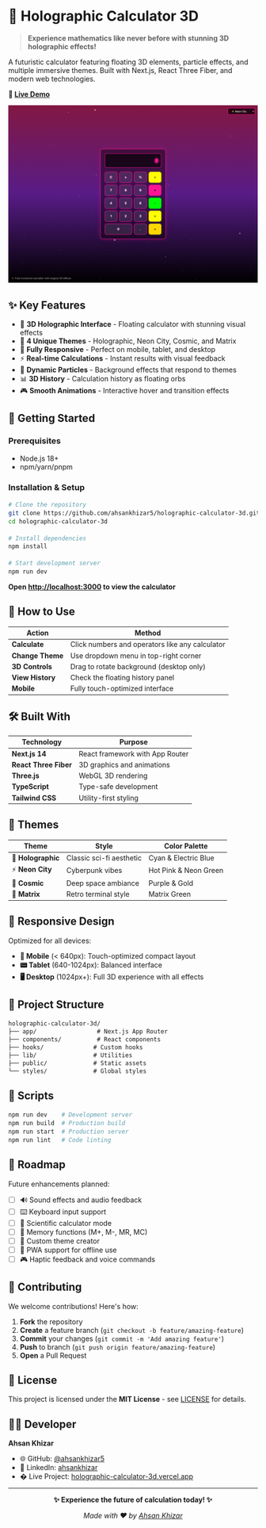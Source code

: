 # 🌟 Holographic Calculator 3D

> **Experience mathematics like never before with stunning 3D holographic effects!**

A futuristic calculator featuring floating 3D elements, particle effects, and multiple immersive themes. Built with Next.js, React Three Fiber, and modern web technologies.

**🚀 [Live Demo](https://holographic-calculator-3d.vercel.app/)**

![Calculator Preview](./public/preview.png)

## ✨ Key Features

- 🔮 **3D Holographic Interface** - Floating calculator with stunning visual effects
- 🎨 **4 Unique Themes** - Holographic, Neon City, Cosmic, and Matrix
- 📱 **Fully Responsive** - Perfect on mobile, tablet, and desktop
- ⚡ **Real-time Calculations** - Instant results with visual feedback
- 🌌 **Dynamic Particles** - Background effects that respond to themes
- 📊 **3D History** - Calculation history as floating orbs
- 🎮 **Smooth Animations** - Interactive hover and transition effects

## 🚀 Getting Started

### Prerequisites
- Node.js 18+ 
- npm/yarn/pnpm

### Installation & Setup

```bash
# Clone the repository
git clone https://github.com/ahsankhizar5/holographic-calculator-3d.git
cd holographic-calculator-3d

# Install dependencies
npm install

# Start development server
npm run dev
```

**Open [http://localhost:3000](http://localhost:3000) to view the calculator**

## 🎯 How to Use

| Action | Method |
|--------|--------|
| **Calculate** | Click numbers and operators like any calculator |
| **Change Theme** | Use dropdown menu in top-right corner |
| **3D Controls** | Drag to rotate background (desktop only) |
| **View History** | Check the floating history panel |
| **Mobile** | Fully touch-optimized interface |

## 🛠️ Built With

| Technology | Purpose |
|------------|---------|
| **Next.js 14** | React framework with App Router |
| **React Three Fiber** | 3D graphics and animations |
| **Three.js** | WebGL 3D rendering |
| **TypeScript** | Type-safe development |
| **Tailwind CSS** | Utility-first styling |

## 🎨 Themes

| Theme | Style | Color Palette |
|-------|-------|---------------|
| 🌟 **Holographic** | Classic sci-fi aesthetic | Cyan & Electric Blue |
| ⚡ **Neon City** | Cyberpunk vibes | Hot Pink & Neon Green |
| 🌌 **Cosmic** | Deep space ambiance | Purple & Gold |
| 💚 **Matrix** | Retro terminal style | Matrix Green |

## 📱 Responsive Design

Optimized for all devices:
- **📱 Mobile** (< 640px): Touch-optimized compact layout
- **📟 Tablet** (640-1024px): Balanced interface 
- **🖥️ Desktop** (1024px+): Full 3D experience with all effects

## 📁 Project Structure

```
holographic-calculator-3d/
├── app/                 # Next.js App Router
├── components/          # React components
├── hooks/              # Custom hooks
├── lib/                # Utilities
├── public/             # Static assets
└── styles/             # Global styles
```

## 🚀 Scripts

```bash
npm run dev    # Development server
npm run build  # Production build
npm run start  # Production server
npm run lint   # Code linting
```

## 🌟 Roadmap

Future enhancements planned:
- [ ] 🔊 Sound effects and audio feedback
- [ ] ⌨️ Keyboard input support  
- [ ] 🔬 Scientific calculator mode
- [ ] 💾 Memory functions (M+, M-, MR, MC)
- [ ] 🎨 Custom theme creator
- [ ] 📱 PWA support for offline use
- [ ] 🎮 Haptic feedback and voice commands

## 🤝 Contributing

We welcome contributions! Here's how:

1. **Fork** the repository
2. **Create** a feature branch (`git checkout -b feature/amazing-feature`)
3. **Commit** your changes (`git commit -m 'Add amazing feature'`)
4. **Push** to branch (`git push origin feature/amazing-feature`)
5. **Open** a Pull Request

## 📄 License

This project is licensed under the **MIT License** - see [LICENSE](LICENSE) for details.

## 👨‍💻 Developer

**Ahsan Khizar**
- 🌐 GitHub: [@ahsankhizar5](https://github.com/ahsankhizar5)
- 💼 LinkedIn: [ahsankhizar](https://www.linkedin.com/in/ahsankhizar/)
- � Live Project: [holographic-calculator-3d.vercel.app](https://holographic-calculator-3d.vercel.app/)

---

<div align="center">

**✨ Experience the future of calculation today! ✨**

*Made with ❤️ by [Ahsan Khizar](https://github.com/ahsankhizar5)*

</div>
